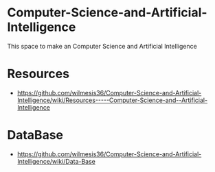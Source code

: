 # Computer-Science-and-Artificial-Intelligence
This space to make an Computer Science and Artificial Intelligence 

# Resources
- https://github.com/wilmesis36/Computer-Science-and-Artificial-Intelligence/wiki/Resources-----Computer-Science-and--Artificial-Intelligence

# DataBase
- https://github.com/wilmesis36/Computer-Science-and-Artificial-Intelligence/wiki/Data-Base
